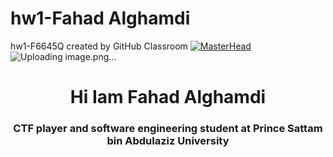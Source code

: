 # hw1-Fahad Alghamdi 
hw1-F6645Q created by GitHub Classroom
[![MasterHead](https://upload.wikimedia.org/wikipedia/commons/a/a3/%D8%B4%D8%B9%D8%A7%D8%B1_%D8%AC%D8%A7%D9%85%D8%B9%D8%A9_%D8%A7%D9%84%D8%A3%D9%85%D9%8A%D8%B1_%D8%B3%D8%B7%D8%A7%D9%85_%D8%A8%D9%86_%D8%B9%D8%A8%D8%AF%D8%A7%D9%84%D8%B9%D8%B2%D9%8A%D8%B2.png)](https://rishavchanda.io
)
![Uploading image.png…]()

<h1 align="center">Hi Iam Fahad Alghamdi </h1>
<h3 align="center">CTF player and software engineering student at Prince Sattam bin Abdulaziz University</h3>
<h3 algin="left">
